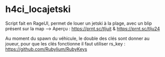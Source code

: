 # h4ci_locajetski

Script fait en RageUI, permet de louer un jetski à la plage, avec un blip présent sur la map
--> Aperçu : https://prnt.sc/tljuit & https://prnt.sc/tlju24

Au moment du spawn du véhicule, le double des clés sont donner au joueur, pour que les clés fonctionne il faut utiliser rs_key : https://github.com/Rubylium/RubyKeys
